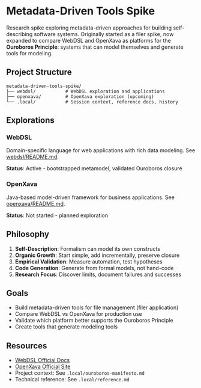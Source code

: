 # Metadata-Driven Tools Spike

Research spike exploring metadata-driven approaches for building self-describing software systems. Originally started as a filer spike, now expanded to compare WebDSL and OpenXava as platforms for the **Ouroboros Principle**: systems that can model themselves and generate tools for modeling.

## Project Structure

```
metadata-driven-tools-spike/
├── webdsl/           # WebDSL exploration and applications
├── openxava/         # OpenXava exploration (upcoming)
└── .local/           # Session context, reference docs, history
```

## Explorations

### WebDSL
Domain-specific language for web applications with rich data modeling. See [webdsl/README.md](webdsl/README.md).

**Status**: Active - bootstrapped metamodel, validated Ouroboros closure

### OpenXava
Java-based model-driven framework for business applications. See [openxava/README.md](openxava/README.md).

**Status**: Not started - planned exploration

## Philosophy

1. **Self-Description**: Formalism can model its own constructs
2. **Organic Growth**: Start simple, add incrementally, preserve closure
3. **Empirical Validation**: Measure automation, test hypotheses
4. **Code Generation**: Generate from formal models, not hand-code
5. **Research Focus**: Discover limits, document failures and successes

## Goals

- Build metadata-driven tools for file management (filer application)
- Compare WebDSL vs OpenXava for production use
- Validate which platform better supports the Ouroboros Principle
- Create tools that generate modeling tools

## Resources

- [WebDSL Official Docs](https://webdsl.org/reference/)
- [OpenXava Official Site](https://www.openxava.org/)
- Project context: See `.local/ouroboros-manifesto.md`
- Technical reference: See `.local/reference.md`
